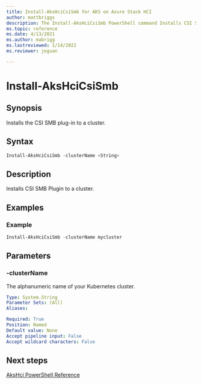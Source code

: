 ```yaml
---
title: Install-AksHciCsiSmb for AKS on Azure Stack HCI
author: mattbriggs
description: The Install-AksHciCsiSmb PowerShell command Installs CSI SMB Plugin to a cluster
ms.topic: reference
ms.date: 4/13/2021
ms.author: mabrigg 
ms.lastreviewed: 1/14/2022
ms.reviewer: jeguan

---
```


# Install-AksHciCsiSmb

## Synopsis
Installs the CSI SMB plug-in to a cluster.

## Syntax

```powershell
Install-AksHciCsiSmb -clusterName <String>                       
```

## Description
Installs CSI SMB Plugin to a cluster.

## Examples

### Example

```PowerShell
Install-AksHciCsiSmb -clusterName mycluster
```

## Parameters

### -clusterName
The alphanumeric name of your Kubernetes cluster.

```yaml
Type: System.String
Parameter Sets: (All)
Aliases:

Required: True
Position: Named
Default value: None
Accept pipeline input: False
Accept wildcard characters: False
```


## Next steps

[AksHci PowerShell Reference](index.md)